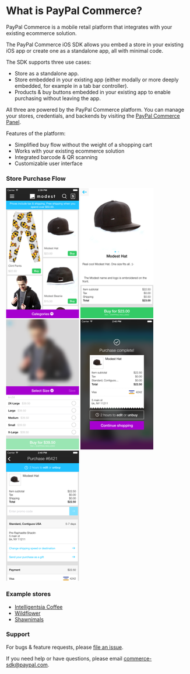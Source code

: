 # What is PayPal Commerce?

PayPal Commerce is a mobile retail platform that integrates with your existing ecommerce solution.

The PayPal Commerce iOS SDK allows you embed a store in your existing iOS app or create one as a standalone app, all with minimal code.

The SDK supports three use cases:
- Store as a standalone app.
- Store embedded in your existing app (either modally or more deeply embedded, for example in a tab bar controller).
- Products & buy buttons embedded in your existing app to enable purchasing without leaving the app.

All three are powered by the PayPal Commerce platform. You can manage your stores, credentials, and backends by visiting the [PayPal Commerce Panel](https://commerce.paypal.com/).

Features of the platform:
- Simplified buy flow without the weight of a shopping cart
- Works with your existing ecommerce solution
- Integrated barcode & QR scanning
- Customizable user interface

### Store Purchase Flow
[![Products](../screenshots/thumbs/products.png)](../screenshots/products.png?raw=true)
[![Product Detail](../screenshots/thumbs/product_detail.png)](../screenshots/product_detail.png?raw=true)
[![Product Features](../screenshots/thumbs/product_features.png)](../screenshots/product_features.png?raw=true)
[![Purchase Confirmation](../screenshots/thumbs/purchase_confirmation.png)](../screenshots/purchase_confirmation.png?raw=true)
[![Receipt](../screenshots/thumbs/receipt.png)](../screenshots/receipt.png?raw=true)



### Example stores
- [Intelligentsia Coffee](https://itunes.apple.com/us/app/intelligentsia-coffee/id404497566?mt=8)
- [Wildflower](https://itunes.apple.com/us/app/wildflower-cases-share-wildflowerlove/id719701540?mt=8)
- [Shawnimals](https://itunes.apple.com/us/app/shawnimals-shop/id842751231?mt=8)

### Support
For bugs & feature requests, please [file an issue](https://github.com/modestinc/modest_sdk_ios/issues).

If you need help or have questions, please email [commerce-sdk@paypal.com](mailto:commerce-sdk@paypal.com).
